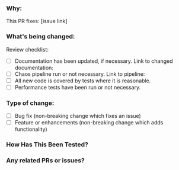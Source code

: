 <!--
Thank you for contributing to this project! You must fill out the information below before we can review this pull request. We can triage your pull request to the best possible team for review if you explain why you're making a change (or linking to a pull request) and what changes you've made.

See our [CONTRIBUTING.md](/CONTRIBUTING.md) for information how to contribute.

Thanks again!
-->

### Why:

This PR fixes: [issue link]

### What's being changed:

<!-- Share artifacts of the changes, be they code snippets, GIFs or screenshots; whatever shares the most context. -->

Review checklist:

- [ ] Documentation has been updated, if necessary. Link to changed documentation:
- [ ] Chaos pipeline run or not necessary. Link to pipeline:
- [ ] All new code is covered by tests where it is reasonable.
- [ ] Performance tests have been run or not necessary.

### Type of change:

<!-- Please delete options that are not relevant.-->

- [ ] Bug fix (non-breaking change which fixes an issue)
- [ ] Feature or enhancements (non-breaking change which adds functionality)

### How Has This Been Tested?

<!-- Please describe the tests that you ran to verify your changes. Provide instructions so we can reproduce. Please also list any relevant details for your test configuration. -->

### Any related PRs or issues?

<!-- Link all related PR and issues here if this PR resolves or is related to any other PR, any issue, or both. -->